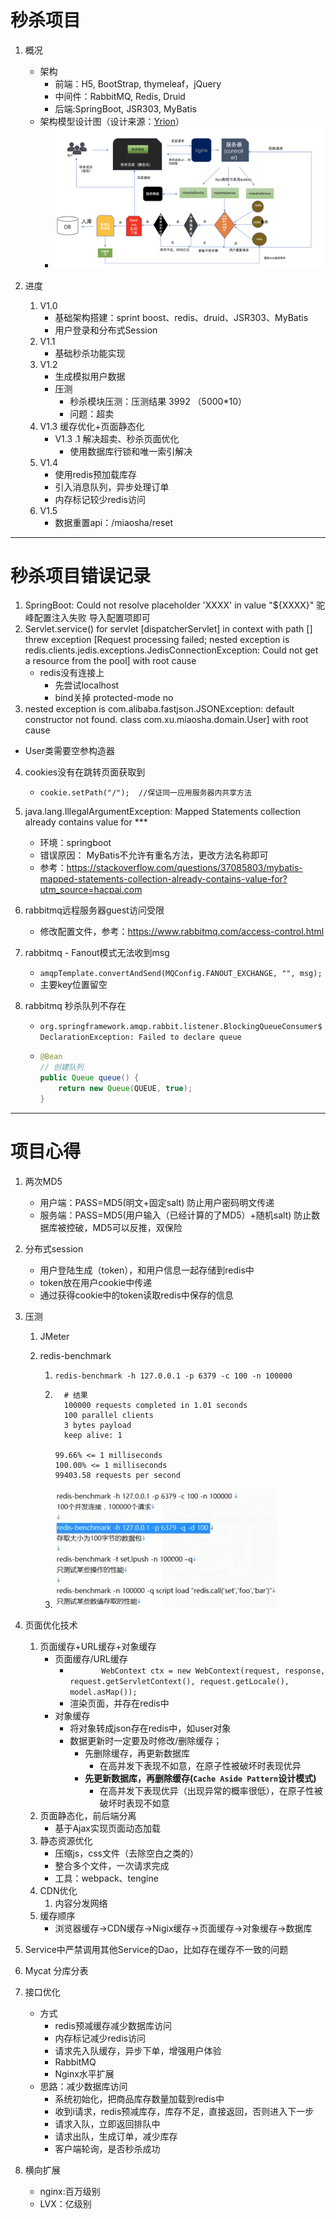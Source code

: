 # 秒杀项目

1. 概况
   - 架构
     - 前端：H5, BootStrap, thymeleaf，jQuery
     - 中间件：RabbitMQ, Redis, Druid
     - 后端:SpringBoot, JSR303, MyBatis
   - 架构模型设计图（设计来源：[Yrion](https://www.cnblogs.com/wyq178/)）
     - ![img](README.assets/1066538-20191218003313069-325957542.png)

2. 进度
   1. V1.0
      - 基础架构搭建：sprint boost、redis、druid、JSR303、MyBatis
      - 用户登录和分布式Session
   2. V1.1
      - 基础秒杀功能实现
   3. V1.2
      - 生成模拟用户数据
      - 压测
        - 秒杀模块压测：压测结果 3992 （5000*10）
        - 问题：超卖
   4. V1.3 缓存优化+页面静态化
      - V1.3 .1 解决超卖、秒杀页面优化
        - 使用数据库行锁和唯一索引解决
   5. V1.4 
      - 使用redis预加载库存
      - 引入消息队列，异步处理订单
      - 内存标记较少redis访问
   6. V1.5
      - 数据重置api：/miaosha/reset



---

# 秒杀项目错误记录

1. SpringBoot: Could not resolve placeholder 'XXXX' in value "${XXXX}"   驼峰配置注入失败 导入配置项即可
2. Servlet.service() for servlet [dispatcherServlet] in context with path [] threw exception [Request processing failed; nested exception is redis.clients.jedis.exceptions.JedisConnectionException: Could not get a resource from the pool] with root cause
   - redis没有连接上
     - 先尝试localhost
     - bind关掉
       protected-mode no
3. nested exception is com.alibaba.fastjson.JSONException: default constructor not found. class com.xu.miaosha.domain.User] with root cause

- User类需要空参构造器

4. cookies没有在跳转页面获取到

   - ```
     cookie.setPath("/");  //保证同一应用服务器内共享方法
     ```

5. java.lang.IllegalArgumentException: Mapped Statements collection already contains value for ***
   - 环境：springboot
   - 错误原因： MyBatis不允许有重名方法，更改方法名称即可
   - 参考：https://stackoverflow.com/questions/37085803/mybatis-mapped-statements-collection-already-contains-value-for?utm_source=hacpai.com
   
6. rabbitmq远程服务器guest访问受限

   - 修改配置文件，参考：https://www.rabbitmq.com/access-control.html

7. rabbitmq - Fanout模式无法收到msg

   - `amqpTemplate.convertAndSend(MQConfig.FANOUT_EXCHANGE, "", msg);`
   - 主要key位置留空

8. rabbitmq 秒杀队列不存在

   - `org.springframework.amqp.rabbit.listener.BlockingQueueConsumer$DeclarationException: Failed to declare queue`

   - ```java
     @Bean
     // 创建队列
     public Queue queue() {
         return new Queue(QUEUE, true);
     }
     ```

---

# 项目心得

1. 两次MD5
   - 用户端：PASS=MD5(明文+固定salt)  防止用户密码明文传递
   - 服务端：PASS=MD5(用户输入（已经计算的了MD5）+随机salt)   防止数据库被控破，MD5可以反推，双保险
   
2. 分布式session
   - 用户登陆生成（token），和用户信息一起存储到redis中
   - token放在用户cookie中传递
   - 通过获得cookie中的token读取redis中保存的信息
   
3. 压测

   1. JMeter

   2. redis-benchmark

      1. `redis-benchmark -h 127.0.0.1 -p 6379 -c 100 -n 100000`

      2. ```
           # 结果
           100000 requests completed in 1.01 seconds
           100 parallel clients
           3 bytes payload
           keep alive: 1
            
         99.66% <= 1 milliseconds
         100.00% <= 1 milliseconds
         99403.58 requests per second
         ```

      3. ![image-20200421175900436](README.assets/image-20200421175900436.png)
   
4. 页面优化技术

   1. 页面缓存+URL缓存+对象缓存
      - 页面缓存/URL缓存
        - `       WebContext ctx = new WebContext(request, response, request.getServletContext(), request.getLocale(), model.asMap());`
        - 渲染页面，并存在redis中
      - 对象缓存
        - 将对象转成json存在redis中，如user对象
        - 数据更新时一定要及时修改/删除缓存；
          - 先删除缓存，再更新数据库
            - 在高并发下表现不如意，在原子性被破坏时表现优异
          - **先更新数据库，再删除缓存(`Cache Aside Pattern`设计模式)**
            - 在高并发下表现优异（出现异常的概率很低），在原子性被破坏时表现不如意
   2. 页面静态化，前后端分离
      - 基于Ajax实现页面动态加载
   3. 静态资源优化
      - 压缩js，css文件（去除空白之类的）
      - 整合多个文件，一次请求完成  
      - 工具：webpack、tengine
   4. CDN优化
      1. 内容分发网络
   5. 缓存顺序
      - 浏览器缓存→CDN缓存→Nigix缓存→页面缓存→对象缓存→数据库

5. Service中严禁调用其他Service的Dao，比如存在缓存不一致的问题

6. Mycat 分库分表

7. 接口优化

   - 方式
     - redis预减缓存减少数据库访问
     - 内存标记减少redis访问
     - 请求先入队缓存，异步下单，增强用户体验
     - RabbitMQ
     - Nginx水平扩展
   - 思路：减少数据库访问
     - 系统初始化，把商品库存数量加载到redis中
     - 收到i请求，redis预减库存，库存不足，直接返回，否则进入下一步
     - 请求入队，立即返回排队中
     - 请求出队，生成订单，减少库存
     - 客户端轮询，是否秒杀成功
   
8. 横向扩展

   - nginx:百万级别
   - LVX：亿级别
